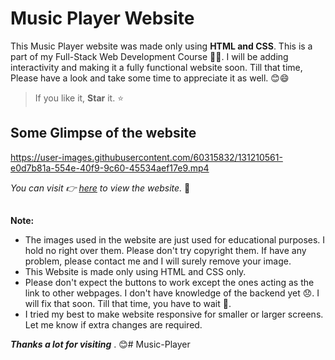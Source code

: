 # Music Player Website

This Music Player website was made only using **HTML and CSS**.
This is a part of my Full-Stack Web Development Course 🧑‍🎓.
I will be adding interactivity and making it a fully functional website soon.
Till that time, Please have a look and take some time to appreciate it
as well. 😊😄

> If you like it,  **Star** it.  ⭐

## Some Glimpse of the website

https://user-images.githubusercontent.com/60315832/131210561-e0d7b81a-554e-40f9-9c60-45534aef17e9.mp4


*You can visit 👉 [here](https://indrakant-dana.github.io/Music-Player/)
to view the website.* 💛

## 
**Note:**
 * The images used in the website are just used for educational purposes. I hold no right over them. Please don't try copyright them. If have any problem, please contact me and I will surely remove your image. 
 * This Website is made only
using HTML and CSS only. 
 * Please don't expect the buttons to work except the ones acting as the link to other webpages. I don't have knowledge of the backend yet 😞. I will fix that soon. Till that time, you have to wait 🙏.
 * I tried my best to make website responsive for smaller or larger screens. Let me know if extra changes are required. 

***Thanks a lot for visiting*** . 😊# Music-Player
